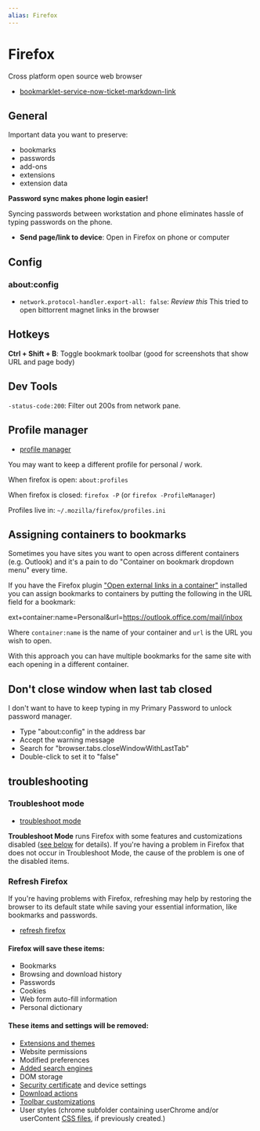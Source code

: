 ```yaml
---
alias: Firefox
---
```

# Firefox

Cross platform open source web browser

- [bookmarklet-service-now-ticket-markdown-link](../../../../services/service-now/bookmarklet-service-now-ticket-markdown-link.md)

## General

Important data you want to preserve:

- bookmarks
- passwords
- add-ons
- extensions
- extension data

**Password sync makes phone login easier!**

Syncing passwords between workstation and phone eliminates hassle of typing passwords on the phone. 

- **Send page/link to device**: Open in Firefox on phone or computer

## Config

### about:config

- `network.protocol-handler.export-all: false`: *Review this* This tried to open bittorrent magnet links in the browser

## Hotkeys

**Ctrl + Shift + B**: Toggle bookmark toolbar (good for screenshots that show URL and page body)

## Dev Tools

`-status-code:200`: Filter out 200s from network pane.

## Profile manager

- [profile manager](https://support.mozilla.org/en-US/kb/profile-manager-create-remove-switch-firefox-profiles)

You may want to keep a different profile for personal / work.

When firefox is open: `about:profiles`

When firefox is closed: `firefox -P` (or `firefox -ProfileManager`)

Profiles live in: `~/.mozilla/firefox/profiles.ini`

## Assigning containers to bookmarks

Sometimes you have sites you want to open across different containers (e.g.
Outlook) and it's a pain to do "Container on bookmark dropdown menu" every
time.

If you have the Firefox plugin ["Open external links in a
container"](https://addons.mozilla.org/en-US/firefox/addon/open-url-in-container/)
installed you can assign bookmarks to containers by putting the following in the
URL field for a bookmark:

<!-- markdown-link-check-disable-next-line -->
  ext+container:name=Personal&url=https://outlook.office.com/mail/inbox

Where `container:name` is the name of your container and `url` is the URL you
wish to open.

With this approach you can have multiple bookmarks for the same site with each
opening in a different container.

## Don't close window when last tab closed

I don't want to have to keep typing in my Primary Password to unlock password manager.

- Type "about:config" in the address bar
- Accept the warning message
- Search for "browser.tabs.closeWindowWithLastTab"
- Double-click to set it to "false"
## troubleshooting

### Troubleshoot mode

- [troubleshoot mode](https://support.mozilla.org/en-US/kb/diagnose-firefox-issues-using-troubleshoot-mode)

**Troubleshoot Mode** runs Firefox with some features and customizations disabled ([see below](https://support.mozilla.org/en-US/kb/diagnose-firefox-issues-using-troubleshoot-mode#w_what-does-troubleshoot-mode-disable) for details). If you're having a problem in Firefox that does not occur in Troubleshoot Mode, the cause of the problem is one of the disabled items.

### Refresh Firefox

If you're having problems with Firefox, refreshing may help by restoring the browser to its default state while saving your essential information, like bookmarks and passwords.

- [refresh firefox](https://support.mozilla.org/en-US/kb/refresh-firefox-reset-add-ons-and-settings)

#### Firefox will save these items:

-   Bookmarks
-   Browsing and download history
-   Passwords
-   Cookies
-   Web form auto-fill information
-   Personal dictionary

#### These items and settings will be removed:

-   [Extensions and themes](https://support.mozilla.org/en-US/kb/find-and-install-add-ons-add-features-to-firefox)
-   Website permissions
-   Modified preferences
-   [Added search engines](https://support.mozilla.org/en-US/kb/add-or-remove-search-engine-firefox#w_add-a-search-engine)
-   DOM storage
-   [Security certificate](https://support.mozilla.org/en-US/kb/secure-website-certificate) and device settings
-   [Download actions](https://support.mozilla.org/en-US/kb/change-firefox-behavior-when-open-file)
-   [Toolbar customizations](https://support.mozilla.org/en-US/kb/customize-firefox-controls-buttons-and-toolbars)
-   User styles (chrome subfolder containing userChrome and/or userContent [CSS files](https://wikipedia.org/wiki/Cascading_Style_Sheets), if previously created.)


